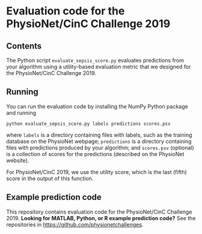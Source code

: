 # Evaluation code for the PhysioNet/CinC Challenge 2019

## Contents

The Python script `evaluate_sepsis_score.py` evaluates predictions from your algorithm using a utility-based evaluation metric that we designed for the PhysioNet/CinC Challenge 2019.

## Running

You can run the evaluation code by installing the NumPy Python package and running

    python evaluate_sepsis_score.py labels predictions scores.psv

where `labels` is a directory containing files with labels, such as the training database on the PhysioNet webpage; `predictions` is a directory containing files with predictions produced by your algorithm; and `scores.psv` (optional) is a collection of scores for the predictions (described on the PhysioNet website).

For PhysioNet/CinC 2019, we use the utility score, which is the last (fifth) score in the output of this function.

## Example prediction code

This repository contains evaluation code for the PhysioNet/CinC Challenge 2019.  **Looking for MATLAB, Python, or R example prediction code?**  See the repositories in <https://github.com/physionetchallenges>.
